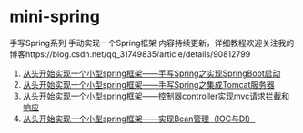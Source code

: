 # mini-spring
手写Spring系列
手动实现一个Spring框架
内容持续更新，详细教程欢迎关注我的博客https://blog.csdn.net/qq_31749835/article/details/90812799


1. [从头开始实现一个小型spring框架——手写Spring之实现SpringBoot启动](https://blog.csdn.net/qq_31749835/article/details/90812799)
2. [从头开始实现一个小型spring框架——手写Spring之集成Tomcat服务器](https://blog.csdn.net/qq_31749835/article/details/90933527)
3. [从头开始实现一个小型spring框架——控制器controller实现mvc请求拦截和响应](https://blog.csdn.net/qq_31749835/article/details/91038594)
4. [从头开始实现一个小型spring框架——实现Bean管理（IOC与DI）](https://blog.csdn.net/qq_31749835/article/details/91350454)
